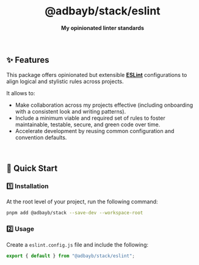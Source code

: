 <br>
<div align="center">
    <h1>@adbayb/stack/eslint</h1>
    <strong>My opinionated linter standards</strong>
</div>
<br>
<br>

## ✨ Features

This package offers opinionated but extensible **[ESLint](https://eslint.org/)** configurations to align logical and stylistic rules across projects.

It allows to:

-   Make collaboration across my projects effective (including onboarding with a consistent look and writing patterns).
-   Include a minimum viable and required set of rules to foster maintainable, testable, secure, and green code over time.
-   Accelerate development by reusing common configuration and convention defaults.

<br />

## 🚀 Quick Start

### 1️⃣ Installation

At the root level of your project, run the following command:

```bash
pnpm add @adbayb/stack --save-dev --workspace-root
```

### 2️⃣ Usage

Create a `eslint.config.js` file and include the following:

```ts
export { default } from "@adbayb/stack/eslint";
```

<br />
